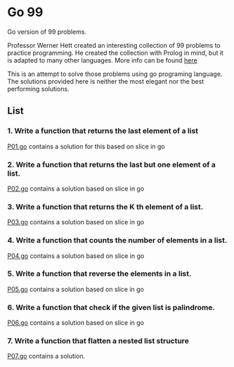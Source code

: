 # Go 99
Go version of 99 problems.

Professor Werner Hett created an interesting collection of 99 problems to practice programming. He created the collection with Prolog in mind, but it is adapted to many other languages. More info can be found [here](https://sites.google.com/site/prologsite/prolog-problems)

This is an attempt to solve those problems using go programing language.
The solutions provided here is neither the most elegant nor the best performing solutions. 

## List

### 1. Write a function that returns the last element of a list
[P01.go](list/p01.go) contains a solution for this based on slice in go

### 2. Write a function that returns the last but one element of a list.
[P02.go](list/p02.go) contains a solution based on slice in go

### 3. Write a function that returns the K th element of a list.
[P03.go](list/p03.go) contains a solution based on slice in go

### 4. Write a function that counts the number of elements in a list.
[P04.go](list/p04.go) contains a solution based on slice in go

### 5. Write a function that reverse the elements in a list.
[P05.go](list/p05.go) contains a solution based on slice in go

### 6. Write a function that check if the given list is palindrome.
[P06.go](list/p06.go) contains a solution based on slice in go

### 7. Write a function that flatten a nested list structure
[P07.go](list/p07.go) contains a solution.

